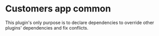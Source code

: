 # Customers app common

This plugin's only purpose is to declare dependencies to override other plugins' dependencies and fix conflicts.
